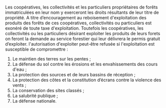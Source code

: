 Les coopératives, les collectivités et les particuliers propriétaires de forêts immatriculées en leur nom y exerceront les droits résultants de leur titre de propriété. A titre d’encouragement au reboisement d'exploitation des produits des forêts de ces coopératives, collectivités ou particuliers est exonéré de toute taxe d'exploitation.
Toutefois les coopératives, les collectivités ou les particuliers désirant exploiter les produits de leurs forets on feront la demande au service forestier qui leur délivrera le permis gratuit d’exploiter.
l'autorisation d'exploiter peut-être refusée si l'exploitation est susceptible de compromettre :
1) Le maintien des terres sur les pentes ;
1) La défense du sol contre les érosions et les envahissements des cours d'eau ;
1) La protection des sources et de leurs bassins de réception ;
1) La protection des côtes et la constitution d’écrans contre la violence des vents ;
1) La conservation des sites classés ;
1) La salubrité publique ;
1) La défense nationale.